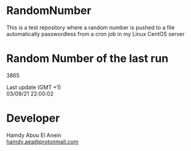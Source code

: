 # RandomNumber    
This is a test repository where a random number is pushed to a file automatically passwordless from a cron job in my Linux CentOS server    
# Random Number of the last run   
3865
      
Last update (GMT +1)    
03/09/21 22:00:02
# Developer    
Hamdy Abou El Anein   
hamdy.aea@protonmail.com
